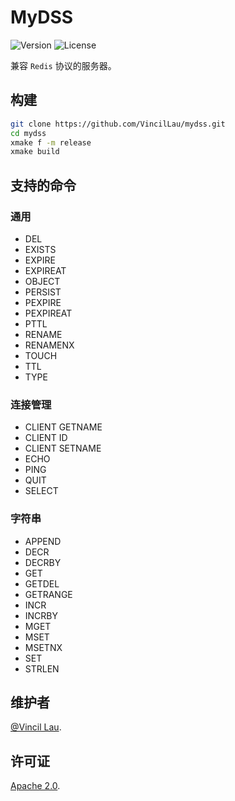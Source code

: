 # MyDSS

![Version](https://img.shields.io/github/v/release/vincillau/mydss)
![License](https://img.shields.io/github/license/vincillau/mydss)

兼容 `Redis` 协议的服务器。

## 构建

```bash
git clone https://github.com/VincilLau/mydss.git
cd mydss
xmake f -m release
xmake build
```

## 支持的命令

### 通用

- DEL
- EXISTS
- EXPIRE
- EXPIREAT
- OBJECT
- PERSIST
- PEXPIRE
- PEXPIREAT
- PTTL
- RENAME
- RENAMENX
- TOUCH
- TTL
- TYPE

### 连接管理

- CLIENT GETNAME
- CLIENT ID
- CLIENT SETNAME
- ECHO
- PING
- QUIT
- SELECT

### 字符串

- APPEND
- DECR
- DECRBY
- GET
- GETDEL
- GETRANGE
- INCR
- INCRBY
- MGET
- MSET
- MSETNX
- SET
- STRLEN

## 维护者

[@Vincil Lau](https://github.com/VincilLau).

## 许可证

[Apache 2.0](LICENSE).

